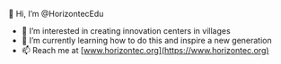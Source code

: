 👋 Hi, I’m @HorizontecEdu
- 👀 I’m interested in creating innovation centers in villages
- 🌱 I’m currently learning how to do this and inspire a new generation
- 📫 Reach me at [www.horizontec.org](https://www.horizontec.org)

<!---
HorizontecEdu/HorizontecEdu is a ✨ special ✨ repository because its `README.md` (this file) appears on your GitHub profile.
You can click the Preview link to take a look at your changes.
--->
